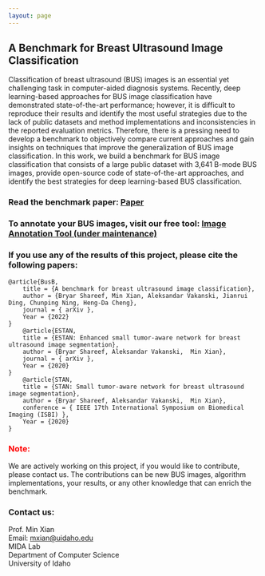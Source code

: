 ```yaml
---
layout: page
---
```


## A Benchmark for Breast Ultrasound Image Classification

Classification of breast ultrasound (BUS) images is an essential yet challenging task in computer-aided diagnosis systems. Recently, deep learning-based approaches for BUS image classification have demonstrated state-of-the-art performance; however, it is difficult to reproduce their results and identify the most useful strategies due to the lack of public datasets and method implementations and inconsistencies in the reported evaluation metrics. Therefore, there is a pressing need to develop a benchmark to objectively compare current approaches and gain insights on techniques that improve the generalization of BUS image classification. In this work, we build a benchmark for BUS image classification that consists of a large public dataset with 3,641 B-mode BUS images, provide open-source code of state-of-the-art approaches, and identify the best strategies for deep learning-based BUS classification.

### Read the benchmark paper: [Paper](https://papers.ssrn.com/sol3/papers.cfm?abstract_id=4339660)

### To annotate your BUS images, visit our free tool: [Image Annotation Tool (under maintenance)](http://bus.midalab.net/)

### If you use any of the results of this project, please cite the following papers:
	@article{BusB, 
		title = {A benchmark for breast ultrasound image classification},
		author = {Bryar Shareef, Min Xian, Aleksandar Vakanski, Jianrui Ding, Chunping Ning, Heng-Da Cheng},
		journal = { arXiv },
		Year = {2022}
	}
		@article{ESTAN, 
		title = {ESTAN: Enhanced small tumor-aware network for breast ultrasound image segmentation},
		author = {Bryar Shareef, Aleksandar Vakanski,  Min Xian},
		journal = { arXiv },
		Year = {2020}
	}
		@article{STAN, 
		title = {STAN: Small tumor-aware network for breast ultrasound image segmentation},
		author = {Bryar Shareef, Aleksandar Vakanski,  Min Xian},
		conference = { IEEE 17th International Symposium on Biomedical Imaging (ISBI) },
		Year = {2020}
	}

### <span style="color:Red">Note: </span>
We are actively working on this project, if you would like to contribute, please contact us. The contributions can be new BUS images, algorithm implementations, your results, or any other knowledge that can enrich the benchmark.

### Contact us:

Prof. Min Xian \
Email: [mxian@uidaho.edu](mxian@uidaho.edu) \
MIDA Lab \
Department of Computer Science\
University of Idaho
